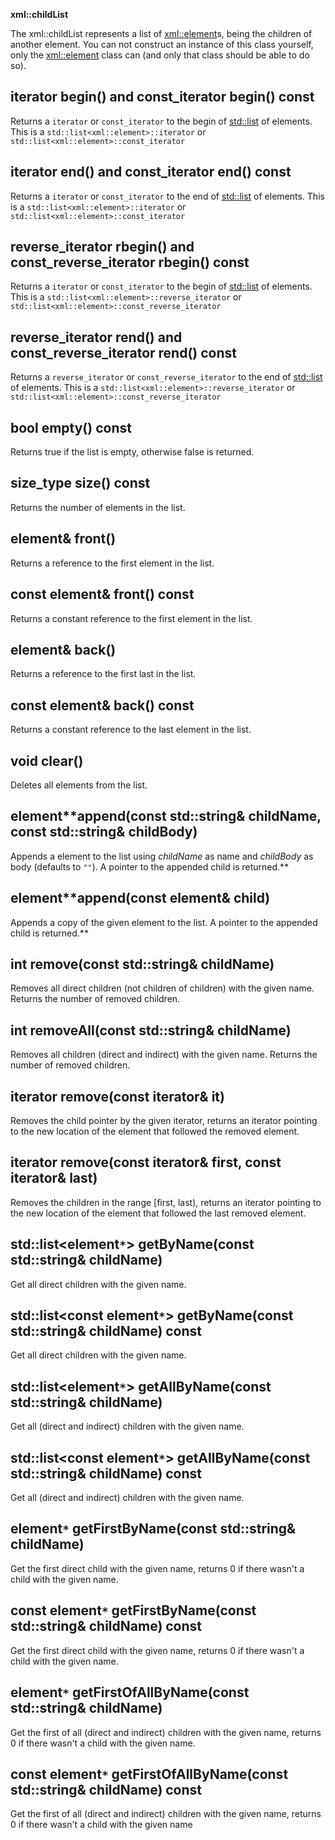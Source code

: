**xml::childList**

The xml::childList represents a list of [xml::element](xmlElement.md)s, being the children of another element. You can not construct an instance of this class yourself, only the [xml::element](xmlElement.md) class can (and only that class should be able to do so).




## iterator begin() and const\_iterator begin() const ##
Returns a `iterator` or `const_iterator` to the begin of [std::list](http://www.cplusplus.com/reference/stl/list/) of elements. This is a `std::list<xml::element>::iterator` or `std::list<xml::element>::const_iterator`

## iterator end() and const\_iterator end() const ##
Returns a `iterator` or `const_iterator` to the end of [std::list](http://www.cplusplus.com/reference/stl/list/) of elements. This is a `std::list<xml::element>::iterator` or `std::list<xml::element>::const_iterator`

## reverse\_iterator rbegin() and const\_reverse\_iterator rbegin() const ##
Returns a `iterator` or `const_iterator` to the begin of [std::list](http://www.cplusplus.com/reference/stl/list/) of elements. This is a `std::list<xml::element>::reverse_iterator` or `std::list<xml::element>::const_reverse_iterator`

## reverse\_iterator rend() and const\_reverse\_iterator rend() const ##
Returns a `reverse_iterator` or `const_reverse_iterator` to the end of [std::list](http://www.cplusplus.com/reference/stl/list/) of elements. This is a `std::list<xml::element>::reverse_iterator` or `std::list<xml::element>::const_reverse_iterator`

## bool empty() const ##
Returns true if the list is empty, otherwise false is returned.

## size\_type size() const ##
Returns the number of elements in the list.

## element& front() ##
Returns a reference to the first element in the list.

## const element& front() const ##
Returns a constant reference to the first element in the list.

## element& back() ##
Returns a reference to the first last in the list.

## const element& back() const ##
Returns a constant reference to the last element in the list.

## void clear() ##
Deletes all elements from the list.

## element**append(const std::string& childName, const std::string& childBody) ##
Appends a element to the list using _childName_ as name and _childBody_ as body (defaults to `""`). A pointer to the appended child is returned.**

## element**append(const element& child) ##
Appends a copy of the given element to the list. A pointer to the appended child is returned.**

## int remove(const std::string& childName) ##
Removes all direct children (not children of children) with the given name. Returns the number of removed children.

## int removeAll(const std::string& childName) ##
Removes all children (direct and indirect) with the given name. Returns the number of removed children.

## iterator remove(const iterator& it) ##
Removes the child pointer by the given iterator, returns an iterator pointing to the new location of the element that followed the removed element.

## iterator remove(const iterator& first, const iterator& last) ##
Removes the children in the range [first, last), returns an iterator pointing to the new location of the element that followed the last removed element.

## std::list<element`*`> getByName(const std::string& childName) ##
Get all direct children with the given name.

## std::list<const element`*`> getByName(const std::string& childName) const ##
Get all direct children with the given name.

## std::list<element`*`> getAllByName(const std::string& childName) ##
Get all (direct and indirect) children with the given name.

## std::list<const element`*`> getAllByName(const std::string& childName) const ##
Get all (direct and indirect) children with the given name.

## element`*` getFirstByName(const std::string& childName) ##
Get the first direct child with the given name, returns 0 if there wasn't a child with the given name.

## const element`*` getFirstByName(const std::string& childName) const ##
Get the first direct child with the given name, returns 0 if there wasn't a child with the given name.

## element`*` getFirstOfAllByName(const std::string& childName) ##
Get the first of all (direct and indirect) children with the given name, returns 0 if there wasn't a child with the given name.

## const element`*` getFirstOfAllByName(const std::string& childName) const ##
Get the first of all (direct and indirect) children with the given name, returns 0 if there wasn't a child with the given name